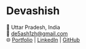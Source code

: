 # Devashish

📍 Uttar Pradesh, India  
📧 de5ash1zh@gmail.com  
🌐 [Portfolio](https://de5ash1zh.vercel.app) | [LinkedIn](https://linkedin.com/in/de5ash1zh) | [GitHub](https://github.com/de5ash1zh)  


